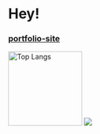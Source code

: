 # Hey!
<h3><a href="https://akatdesign.github.io/portfolio">portfolio-site</a></h3>
 
<img alt="Top Langs" height="150px" src="https://github-readme-stats.vercel.app/api/top-langs/?username=akatdesign&layout=compact&show_icons=true&theme=vue-white" />

<img src="https://skillicons.dev/icons?i=html,css,sass,js,ts,vue,react,blender,figma&perline=7" />
